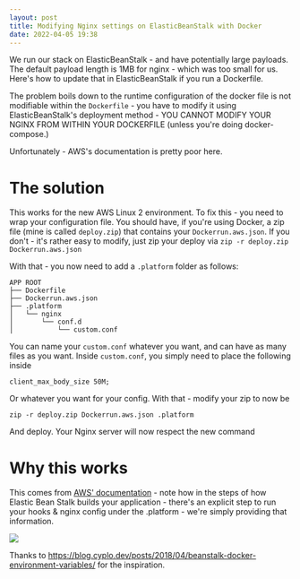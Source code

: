 ```yaml
---
layout: post
title: Modifying Nginx settings on ElasticBeanStalk with Docker
date: 2022-04-05 19:38
---
```


We run our stack on ElasticBeanStalk - and have potentially large payloads. The default payload length is 1MB for nginx - which was too small for us. Here's how to update that in ElasticBeanStalk if you run a Dockerfile. 

The problem boils down to the runtime configuration of the docker file is not modifiable within the `Dockerfile` - you have to modify it using ElasticBeanStalk's deployment method - YOU CANNOT MODIFY YOUR NGINX FROM WITHIN YOUR DOCKERFILE (unless you're doing docker-compose.) 

Unfortunately - AWS's documentation is pretty poor here. 

# The solution 
This works for the new AWS Linux 2 environment. To fix this - you need to wrap your configuration file. You should have, if you're using Docker, a zip file (mine is called `deploy.zip`) that contains your `Dockerrun.aws.json`. If you don't - it's rather easy to modify, just zip your deploy via 
```zip -r deploy.zip Dockerrun.aws.json```

With that - you now need to add a `.platform` folder as follows:

```
APP ROOT
├── Dockerfile
├── Dockerrun.aws.json
├── .platform
│   └── nginx
│       └── conf.d
│           └── custom.conf
```

You can name your `custom.conf` whatever you want, and can have as many files as you want. Inside `custom.conf`, you simply need to place the following inside 


```
client_max_body_size 50M;
```

Or whatever you want for your config. With that - modify your zip to now be 

```zip -r deploy.zip Dockerrun.aws.json .platform```

And deploy. Your Nginx server will now respect the new command

# Why this works
This comes from [AWS' documentation](https://docs.aws.amazon.com/elasticbeanstalk/latest/dg/platforms-linux-extend.html#platforms-linux-extend.proxy.nginx) - note how in the steps of how Elastic Bean Stalk builds your application - there's an explicit step to run your hooks & nginx config under the .platform - we're simply providing that information. 

 ![](/assets/img/modifying-nginx-settings-on-elasticbeanstalk-with-docker/aws-diagram.png)



Thanks to https://blog.cyplo.dev/posts/2018/04/beanstalk-docker-environment-variables/ for the inspiration. 

